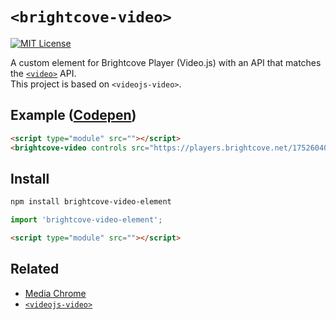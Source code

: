 # `<brightcove-video>`

[![MIT License](http://img.shields.io/badge/license-MIT-blue.svg?style=flat)](LICENSE)

A custom element for Brightcove Player (Video.js) with an API that matches the [`<video>`](https://developer.mozilla.org/en-US/docs/Web/HTML/Element/video) API.  
This project is based on `<videojs-video>`.

## Example ([Codepen](https://codepen.io/rrisland/pen/BaqXvWg))

```html
<script type="module" src=""></script>
<brightcove-video controls src="https://players.brightcove.net/1752604059001/Nynfq6Yde_default/index.html?videoId=4029697544001"></brightcove-video>
```

## Install

```bash
npm install brightcove-video-element
```

```js
import 'brightcove-video-element';
```

```html
<script type="module" src=""></script>
```

## Related

- [Media Chrome](https://github.com/muxinc/media-chrome)
- [`<videojs-video>`](https://github.com/luwes/videojs-video-element)